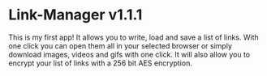 # Link-Manager v1.1.1
This is my first app! It allows you to write, load and save a list of links. With one click you can open them all in your selected browser or simply download images, videos and gifs with one click. It will also allow you to encrypt your list of links with a 256 bit AES encryption.

